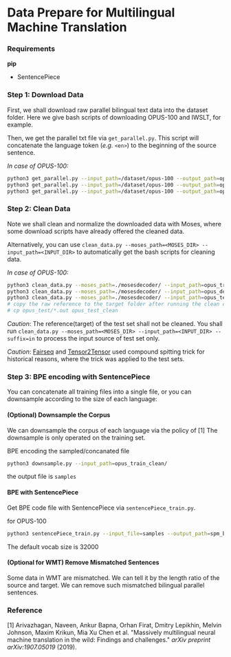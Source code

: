 

# Data Prepare for Multilingual Machine Translation

 
### Requirements

**pip**

- SentencePiece

  

### Step 1: Download Data

  

First, we shall download raw parallel bilingual text data into the dataset folder. Here we give bash scripts of downloading OPUS-100 and IWSLT, for example.

  

Then, we get the parallel txt file via `get_parallel.py`. This script will concatenate the language token (*e.g.* `<en>`) to the beginning of the source sentence. 
 
 *In case of OPUS-100:*
 ```bash
python3 get_parallel.py --input_path=/dataset/opus-100 --output_path=opus_train --mode=train
python3 get_parallel.py --input_path=/dataset/opus-100 --output_path=opus_dev --mode=dev
python3 get_parallel.py --input_path=/dataset/opus-100 --output_path=opus_test --mode=test
```

### Step 2: Clean Data

  

Note we shall clean and normalize the downloaded data with Moses, where some download scripts have already offered the cleaned data.

Alternatively, you can use `clean_data.py --moses_path=<MOSES_DIR> --input_path=<INPUT_DIR>` to automatically get the bash scripts for cleaning data. 

*In case of OPUS-100:*
```bash 
python3 clean_data.py --moses_path=./mosesdecoder/ --input_path=opus_train
python3 clean_data.py --moses_path=./mosesdecoder/ --input_path=opus_dev
python3 clean_data.py --moses_path=./mosesdecoder/ --input_path=opus_test --suffix=in
# copy the raw reference to the target folder after running the clean commands printed from the previous sripts
# cp opus_test/*.out opus_test_clean
```


*Caution*:  The reference(target) of the test set shall not be cleaned. You shall run `clean_data.py --moses_path=<MOSES_DIR> --input_path=<INPUT_DIR> --suffix=in` to process the input source of test set only. 

*Caution*: [Fairseq](https://github.com/pytorch/fairseq/blob/master/scripts/compound_split_bleu.sh) and [Tensor2Tensor](https://github.com/tensorflow/tensor2tensor/blob/master/tensor2tensor/utils/get_ende_bleu.sh) used compound spitting trick for historical reasons, where the trick was applied to the test sets.  

### Step 3: BPE encoding with SentencePiece

You can concatenate all training files into a single file, or you can downsample according to the size of each language:

#### (Optional) Downsample the Corpus

We can downsample the corpus of each language via the policy of [1]
The downsample is only operated on the training set.


BPE encoding the sampled/concanated file
```bash
python3 downsample.py --input_path=opus_train_clean/
```
the output file is `samples`

#### BPE with SentencePiece

Get BPE code file with SentencePiece via `sentencePiece_train.py`. 

for OPUS-100
```bash
python3 sentencePiece_train.py --input_file=samples --output_path=spm_bpe --vocab_size=32000
```
The default vocab size is 32000

#### (Optional for WMT) Remove Mismatched Sentences
Some data in WMT are mismatched. We can tell it by the length ratio of the source and target. We can remove such mismatched bilingual parallel sentences.


### Reference
[1] Arivazhagan, Naveen, Ankur Bapna, Orhan Firat, Dmitry Lepikhin, Melvin Johnson, Maxim Krikun, Mia Xu Chen et al. "Massively multilingual neural machine translation in the wild: Findings and challenges."  _arXiv preprint arXiv:1907.05019_  (2019).